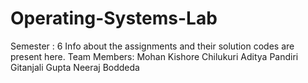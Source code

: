 # Operating-Systems-Lab
Semester : 6
Info about the assignments and their solution codes are present here.
Team Members:
             Mohan Kishore Chilukuri 
             Aditya Pandiri         
             Gitanjali Gupta
             Neeraj Boddeda
             
             
